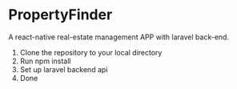 # PropertyFinder
A react-native real-estate management APP with laravel back-end.

1. Clone the repository to your local directory
2. Run npm install
3. Set up laravel backend api
4. Done